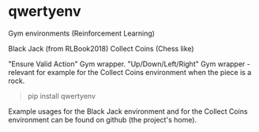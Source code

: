 # qwertyenv
Gym environments (Reinforcement Learning)

Black Jack (from RLBook2018)
Collect Coins (Chess like)

"Ensure Valid Action" Gym wrapper.
"Up/Down/Left/Right" Gym wrapper - relevant for example for the Collect Coins environment when the piece is a rock.

> pip install qwertyenv

Example usages for the Black Jack environment and for the Collect Coins environment can be found on github (the project's home).
